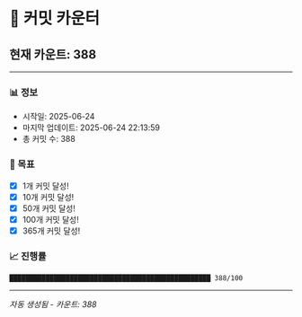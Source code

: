 # 🔢 커밋 카운터

## 현재 카운트: 388

---

### 📊 정보
- 시작일: 2025-06-24
- 마지막 업데이트: 2025-06-24 22:13:59
- 총 커밋 수: 388

### 🎯 목표
- [x] 1개 커밋 달성!
- [x] 10개 커밋 달성!
- [x] 50개 커밋 달성!
- [x] 100개 커밋 달성!
- [x] 365개 커밋 달성!

### 📈 진행률
```
██████████████████████████████████████████████████ 388/100
```

---
*자동 생성됨 - 카운트: 388*
